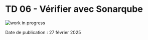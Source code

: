 # TD 06 - Vérifier avec Sonarqube

![work in progress](/img/work-in-progress.jpeg)

Date de publication : 27 février 2025

<!--
## Découvrir l’interface de SonarQube et configurer un projet.

Installer SonarQube localement (ou via Docker).
Configurer SonarScanner pour analyser un projet.
Démarrer le serveur SonarQube et explorer son interface.
Importer l’application Spring Boot fournie dans l’IDE.
Effectuer une première analyse de base avec SonarScanner et observer les résultats dans le tableau de bord.

## Analyse de qualité de code basique

Objectif : Identifier les problèmes de qualité de code (bugs, vulnérabilités, code smells, etc.).
Exercice pratique :

Configurer le fichier sonar-project.properties pour l’application Spring Boot.
Lancer une analyse de qualité complète du projet.
Examiner les problèmes détectés dans SonarQube :
Les bugs.
Les vulnérabilités.
Les "code smells".
Corriger plusieurs problèmes identifiés dans l’application, relancer l’analyse, et comparer les résultats.


## Gestion des règles de qualité

Objectif : Personnaliser les règles de qualité pour mieux les adapter au projet Spring Boot.
Exercice pratique :

Explorer les profils de qualité dans l’interface SonarQube.
Désactiver ou modifier des règles spécifiques (ex. ajuster des seuils pour la duplication de code ou la complexité cyclomatique).
Réanalyser le projet pour observer l’impact des modifications.
Ajouter un plugin pertinent, comme SonarJava, si besoin, pour enrichir les analyses.

##  Couverture de tests

Objectif : Intégrer les résultats de couverture de tests unitaires dans l’analyse SonarQube.

Ajouter des tests unitaires au projet Spring Boot avec JUnit.
Générer un rapport de couverture de tests avec un outil adapté :
Maven : Utiliser JaCoCo (Java Code Coverage).
Configurer SonarQube pour inclure les données de couverture :
Modifier le fichier sonar-project.properties pour pointer vers le rapport de couverture (sonar.coverage.jacoco.xmlReportPaths).
Lancer une nouvelle analyse SonarQube et observer les résultats dans la section couverture des tests.
Identifier les parties du code non couvertes par les tests et ajouter de nouveaux tests pour améliorer la couverture.

## Publication sur SonarCloud

Objectif : Publier les résultats d’analyse sur SonarCloud pour gérer les projets en ligne et partager les résultats.
Exercice pratique :

Créer un compte gratuit sur SonarCloud et configurer un projet public ou privé.
Connecter le projet Spring Boot à SonarCloud à l’aide du fichier sonar-project.properties ou en configurant un token API.
Lancer une analyse et publier les résultats sur SonarCloud.
Examiner l’interface de SonarCloud pour comparer les métriques et partager les résultats avec les autres étudiants ou enseignants

-->